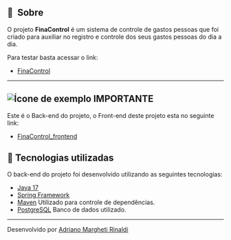 ## 🔖&nbsp; Sobre

O projeto **FinaControl** é um sistema de controle de gastos pessoas que foi criado para auxiliar no registro e controle dos seus gastos pessoas do dia a dia.

Para testar basta acessar o link:
- [FinaControl](https://finacontrol.up.railway.app/)

---

## ![Ícone de exemplo](https://api.iconify.design/ic:twotone-chrome-reader-mode.svg?color=%23c82828) IMPORTANTE
Este é o Back-end do projeto, o Front-end deste projeto esta no seguinte link:
- [FinaControl_frontend](https://github.com/adrianorinaldi/FinaControl_frontend.git)

 
## 🚀 Tecnologias utilizadas

O back-end do projeto foi desenvolvido utilizando as seguintes tecnologias:

- [Java 17](https://docs.oracle.com/en/java/)
- [Spring Framework](https://spring.io/projects/spring-framework)
- [Maven](https://mvnrepository.com/) Utilizado para controle de dependências.
- [PostgreSQL](https://www.postgresql.org/) Banco de dados utilizado.

---

Desenvolvido por [Adriano Margheti Rinaldi](https://www.linkedin.com/in/adriano-rinaldi-dev/)

